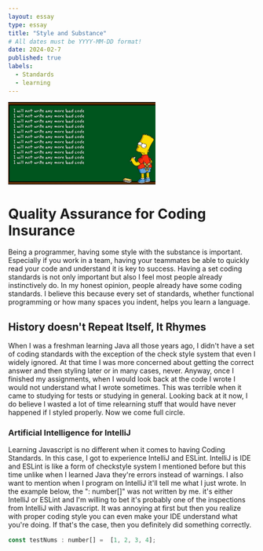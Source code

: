 ```yaml
---
layout: essay
type: essay
title: "Style and Substance"
# All dates must be YYYY-MM-DD format!
date: 2024-02-7
published: true
labels:
  - Standards
  - learning
---
```


<img width ="300px" class="rounded float-start pe-4" src="../img/bartCode.png">

<h1>Quality Assurance for Coding Insurance</h1>

  <p>Being a programmer, having some style with the substance is important. Especially if you work in a team, having your teammates be able to quickly read your code and understand it is key to success. Having a set coding standards is not only important but also I feel most people already instinctively do. In my honest opinion, people already have some coding standards. I believe this because every set of standards, whether functional programming or how many spaces you indent, helps you learn a language.</p>

  <h2>History doesn't Repeat Itself, It Rhymes</h2>
  <p>When I was a freshman learning Java all those years ago, I didn't have a set of coding standards with the exception of the check style system that even I widely ignored. At that time I was more concerned about getting the correct answer and then styling later or in many cases, never. Anyway, once I finished my assignments, when I would look back at the code I wrote I would not understand what I wrote sometimes. This was terrible when it came to studying for tests or studying in general. Looking back at it now, I do believe I wasted a lot of time relearning stuff that would have never happened if I styled properly. Now we come full circle.</p>

   <h3>Artificial Intelligence for IntelliJ</h3>
  <p>Learning Javascript is no different when it comes to having Coding Standards. In this case, I got to experience IntelliJ and ESLint. IntelliJ is IDE and ESLint is like a form of checkstyle system I mentioned before but this time unlike when I learned Java they're errors instead of warnings. I also want to mention when I program on IntelliJ it'll tell me what I just wrote. In the example below, the ": number[]" was not written by me. it's either IntelliJ or ESLint and I'm willing to bet it's probably one of the inspections from IntelliJ with Javascript. It was annoying at first but then you realize with proper coding style you can even make your IDE understand what you're doing. If that's the case, then you definitely did something correctly.</p>

```javascript
const testNums : number[] =  [1, 2, 3, 4];  
```
